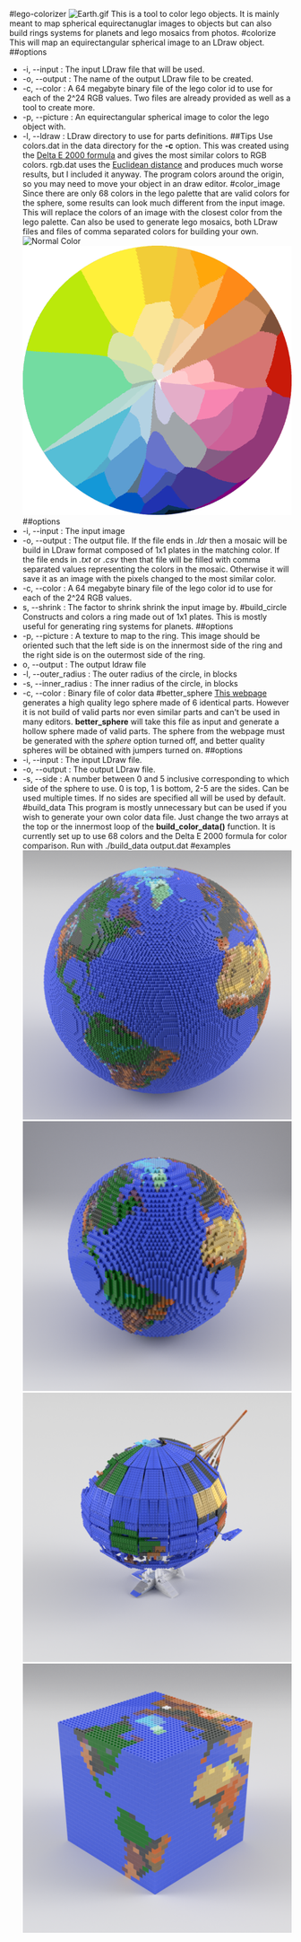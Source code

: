 #lego-colorizer
![Earth.gif](https://raw.githubusercontent.com/nathanbain314/lego-colorizer/master/examples/Earth.gif)
This is a tool to color lego objects. It is mainly meant to map spherical equirectanuglar images to objects but can also build rings systems for planets and lego mosaics from photos.
#colorize
This will map an equirectangular spherical image to an LDraw object.
##options
- -i,  --input : The input LDraw file that will be used.
- -o, --output : The name of the output LDraw file to be created.
- -c, --color : A 64 megabyte binary file of the lego color id to use for each of the 2^24 RGB values. Two files are already provided as well as a tool to create more.
- -p, --picture : An equirectangular spherical image to color the lego object with.
- -l, --ldraw : LDraw directory to use for parts definitions.
##Tips
Use colors.dat in the data directory for the **-c** option. This was created using the [Delta E 2000 formula](https://en.wikipedia.org/wiki/Color_difference#CIEDE2000) and gives the most similar colors to RGB colors. rgb.dat uses the [Euclidean distance](https://en.wikipedia.org/wiki/Euclidean_distance) and produces much worse results, but I included it anyway.
The program colors around the origin, so you may need to move your object in an draw editor.
#color_image
Since there are only 68 colors in the lego palette that are valid colors for the sphere, some results can look much different from the input image. This will replace the colors of an image with the closest color from the lego palette. Can also be used to generate lego mosaics, both LDraw files and files of comma separated colors for building your own.
![Normal Color](https://color.adobe.com/build2.0.0-buildNo/resource/img/kuler/color_wheel_730.png)
![Lego Color](https://raw.githubusercontent.com/nathanbain314/lego-colorizer/master/examples/lego_color.png)
##options
- -i,  --input : The input image
- -o, --output : The output file. If the file ends in *.ldr* then a mosaic will be build in LDraw format composed of 1x1 plates in the matching color. If the file ends in *.txt* or *.csv* then that file will be filled with comma separated values representing the colors in the mosaic. Otherwise it will save it as an image with the pixels changed to the most similar color.
- -c, --color : A 64 megabyte binary file of the lego color id to use for each of the 2^24 RGB values.
- s, --shrink : The factor to shrink shrink the input image by.
#build_circle
Constructs and colors a ring made out of 1x1 plates. This is mostly useful for generating ring systems for planets.
##options
- -p,  --picture : A texture to map to the ring. This image should be oriented such that the left side is on the innermost side of the ring and the right side is on the outermost side of the ring.
- o, --output : The output ldraw file
- -l, --outer_radius : The outer radius of the circle, in blocks
- -s, --inner_radius : The inner radius of the circle, in blocks
- -c, --color : Binary file of color data
#better_sphere
[This webpage](http://lego.bldesign.org/sphere/) generates a high quality lego sphere made of 6 identical parts. However it is not build of valid parts nor even similar parts and can't be used in many editors. **better_sphere** will take this file as input and generate a hollow sphere made of valid parts. The sphere from the webpage must be generated with the *sphere* option turned off, and better quality spheres will be obtained with jumpers turned on.
##options
- -i,  --input : The input LDraw file.
- -o, --output : The output LDraw file.
- -s, --side : A number between 0 and 5 inclusive corresponding to which side of the sphere to use. 0 is top, 1 is bottom, 2-5 are the sides. Can be used multiple times. If no sides are specified all will be used by default.
#build_data
This program is mostly unnecessary but can be used if you wish to generate your own color data file. Just change the two arrays at the top or the innermost loop of the **build_color_data()** function. It is currently set up to use 68 colors and the Delta E 2000 formula for color comparison.
Run with ./build_data output.dat
#examples
![Large Earth](https://raw.githubusercontent.com/nathanbain314/lego-colorizer/master/examples/large_earth.png)
![Block Earth](https://raw.githubusercontent.com/nathanbain314/lego-colorizer/master/examples/block_earth.png)
![Death Star](https://raw.githubusercontent.com/nathanbain314/lego-colorizer/master/examples/death_star.png)
![Cube](https://raw.githubusercontent.com/nathanbain314/lego-colorizer/master/examples/cube_earth.png)
